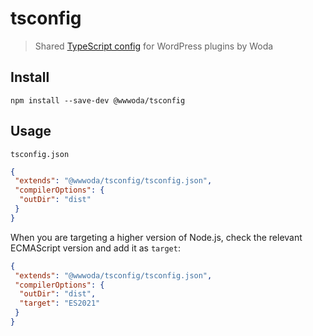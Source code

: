 # tsconfig

> Shared [TypeScript config](https://www.typescriptlang.org/docs/handbook/tsconfig-json.html) for WordPress plugins by Woda

## Install

```
npm install --save-dev @wwwoda/tsconfig
```

## Usage

`tsconfig.json`

```json
{
 "extends": "@wwwoda/tsconfig/tsconfig.json",
 "compilerOptions": {
  "outDir": "dist"
 }
}
```

When you are targeting a higher version of Node.js, check the relevant ECMAScript version and add it as `target`:

```json
{
 "extends": "@wwwoda/tsconfig/tsconfig.json",
 "compilerOptions": {
  "outDir": "dist",
  "target": "ES2021"
 }
}
```

